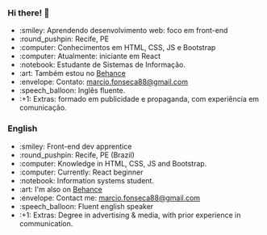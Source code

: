 ### Hi there! 👋

  <ul>
        <li> :smiley: Aprendendo desenvolvimento web: foco em front-end</li>
        <li> :round_pushpin: Recife, PE</li>
        <li> :computer: Conhecimentos em HTML, CSS, JS e Bootstrap</li>
        <li> :computer: Atualmente: iniciante em React</li>
        <li> :notebook: Estudante de Sistemas de Informação.</li>
        <li> :art: Também estou no <a href="https://behance.net/marcio-fonseca">Behance</a></li>
        <li> :envelope: Contato: <a href="mailto:marcio.fonseca88@gmail.com">marcio.fonseca88@gmail.com</a></li>
        <li> :speech_balloon: Inglês fluente.</li>
        <li>
            :+1: Extras: formado em publicidade e propaganda, com experiência em comunicação.
        </li>
   </ul>
    
    
### English

<ul>
        <li> :smiley: Front-end dev apprentice</li>
        <li> :round_pushpin: Recife, PE (Brazil)</li>
        <li> :computer: Knowledge in HTML, CSS, JS and Bootstrap.</li>
        <li> :computer: Currently: React beginner</li>
        <li> :notebook: Information systems student.</li>
        <li> :art: I'm also on <a href="https://behance.net/marcio-fonseca">Behance</a></li>
        <li> :envelope: Contact me: <a href="mailto:marcio.fonseca88@gmail.com">marcio.fonseca88@gmail.com</a></li>
        <li> :speech_balloon: Fluent english speaker</li>
        <li>
            :+1: Extras: Degree in advertising & media, with prior experience in communication.
        </li>
   </ul>

<!--
**fmarcio/fmarcio** is a ✨ _special_ ✨ repository because its `README.md` (this file) appears on your GitHub profile.

Here are some ideas to get you started:

- 🔭 I’m currently working on ...
- 🌱 I’m currently learning ...
- 👯 I’m looking to collaborate on ...
- 🤔 I’m looking for help with ...
- 💬 Ask me about ...
- 📫 How to reach me: ...
- 😄 Pronouns: ...
- ⚡ Fun fact: ...
-->
